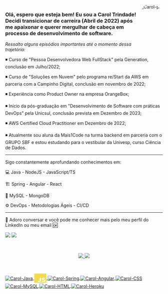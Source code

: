 <div>
<img align="right" alt="Carol-pic" height="150" style="border-radius:50px;" src="https://cdn.discordapp.com/attachments/986924655212392478/986924792479375360/ReadyPlayerMe-Avatar.png">
</div>

### Olá, espero que esteja bem! Eu sou a Carol Trindade! Decidi transicionar de carreira (Abril de 2022) após me apaixonar e querer mergulhar de cabeça em processo de desenvolvimento de software. 

*Ressalto alguns episódios importantes até o momento dessa trajetória:* 

◾ Curso de "Pessoa Desenvolvedora Web FullStack" pela Generation, conclusão em Julho/2022;

◾ Curso de "Soluções em Nuvem" pelo programa re/Start da AWS em parceria com a Campinho Digital, conclusão em novembro de 2022;

◾ Experiência como Product Owner na empresa OrangeBox;

◾ Início da pós-graduação em "Desenvolvimento de Software com práticas DevOps" pela Unicsul, conclusão prevista em Dezembro de 2023;

◾ AWS Certified Cloud Practitioner em Dezembro de 2022;

◾ Atualmente sou aluna da Mais1Code na turma backend em parceria com o GRUPO SBF e estou estudando para o vestibular da Univesp, curso Ciência de Dados.
<hr>

Sigo constantemente aprofundando conhecimentos em:


💻 Java - NodeJS - JavaScript/TS

🏗 Spring - Angular - React

🎲 MySQL - MongoDB

⚙ DevOps - Metodologias Ágeis - CI/CD

<hr>


💭 Adoro conversar e você pode me conhecer mais pelo meu perfil do LinkedIn ou meu email 🆗

<div>
    <a href="https://www.linkedin.com/in/atrindadecarol/" target="_blank"><img src="https://img.shields.io/badge/-LinkedIn-%230077B5?style=for-the-badge&logo=linkedin&logoColor=white" target="_blank"></a> 
   <a href = "mailto:caroline.alvestrindade@hotmail.com"><img src="https://img.shields.io/badge/Microsoft_Outlook-0078D4?style=for-the-badge&logo=microsoft-outlook&logoColor=white" target="_blank"></a>
  
</div>

##

<br>

<div align="center">
  <a href="https://github.com/ATrinCarol">
  <img height="160em" src="https://github-readme-stats-sigma-five.vercel.app/api?username=ATrinCarol&show_icons=true&theme=dracula&include_all_commits=true&count_private=true"/>
  <img height="140em" src="https://github-readme-stats-sigma-five.vercel.app/api/top-langs/?username=ATrinCarol&layout=compact&langs_count=7&theme=dracula"/>
</div>
  
  ##
  
  <div style="display: inline_block"><br>
  <img align="center" alt="Carol-Java" height="30" width="40" src="https://cdn.jsdelivr.net/gh/devicons/devicon/icons/java/java-original-wordmark.svg">
  <img align="center" alt="Carol-JS" height="30" width="40" src="https://raw.githubusercontent.com/devicons/devicon/master/icons/javascript/javascript-plain.svg">
  <img align="center" alt="Carol-Spring" height="30" width="40" src="https://cdn.jsdelivr.net/gh/devicons/devicon/icons/spring/spring-plain-wordmark.svg">
  <img align="center" alt="Carol-Angular" height="30" width="40" src="https://cdn.jsdelivr.net/gh/devicons/devicon/icons/angularjs/angularjs-original.svg">
  <img align="center" alt="Carol-CSS" height="30" width="40" src="https://cdn.jsdelivr.net/gh/devicons/devicon/icons/css3/css3-original-wordmark.svg"">
  <img align="center" alt="Carol-MySQL" height="30" width="40" src="https://cdn.jsdelivr.net/gh/devicons/devicon/icons/mysql/mysql-plain-wordmark.svg">
  <img align="center" alt="Carol-HTML" height="30" width="40" src="https://cdn.jsdelivr.net/gh/devicons/devicon/icons/html5/html5-original-wordmark.svg">
  <img align="center" alt="Carol-Heroku" height="30" width="40" src="https://cdn.jsdelivr.net/gh/devicons/devicon/icons/heroku/heroku-plain-wordmark.svg">
  
  </div>
  
  
   
    
 
  
  

